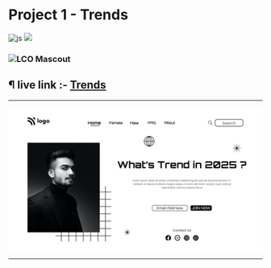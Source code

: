 # Project 1 - Trends
![js](https://img.shields.io/badge/JS-Bootcamp-yellow) ![](https://img.shields.io/badge/html-project1-green)

### ![LCO Mascout](https://learncodeonline.in/mascot.png) 

## ¶ live link :- [Trends](https://project3-justice.netlify.app/)

---
![preview](./assets/1.png)

---

